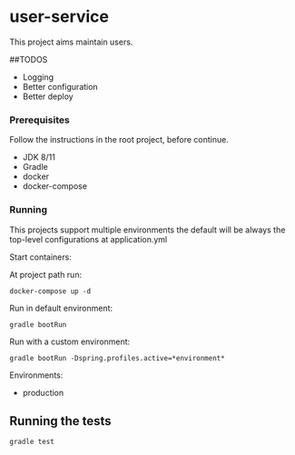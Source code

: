 # user-service

This project aims maintain users.

##TODOS

* Logging
* Better configuration
* Better deploy

### Prerequisites

Follow the instructions in the root project, before continue.

* JDK 8/11
* Gradle
* docker
* docker-compose

### Running

This projects support multiple environments the default will be always the top-level configurations at application.yml

Start containers:

At project path run:

```
docker-compose up -d
```

Run in default environment:

```
gradle bootRun
```

Run with a custom environment:

```
gradle bootRun -Dspring.profiles.active=*environment*
```

Environments:

* production

## Running the tests

```
gradle test
```


